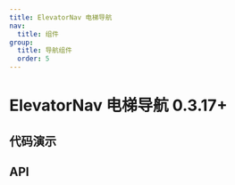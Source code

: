 ```yaml
---
title: ElevatorNav 电梯导航
nav:
  title: 组件
group:
  title: 导航组件
  order: 5
---
```


# ElevatorNav 电梯导航 <Badge>0.3.17+</Badge>

## 代码演示

<code src="./__fixtures__/basic.tsx"></code>

## API

<API hideTitle id="ElevatorNav"></API>
